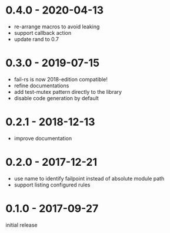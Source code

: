 # 0.4.0 - 2020-04-13

- re-arrange macros to avoid leaking
- support callback action
- update rand to 0.7

# 0.3.0 - 2019-07-15

- fail-rs is now 2018-edition compatible!
- refine documentations
- add test-mutex pattern directly to the library
- disable code generation by default

# 0.2.1 - 2018-12-13

- improve documentation

# 0.2.0 - 2017-12-21

- use name to identify failpoint instead of absolute module path
- support listing configured rules

# 0.1.0 - 2017-09-27

initial release
